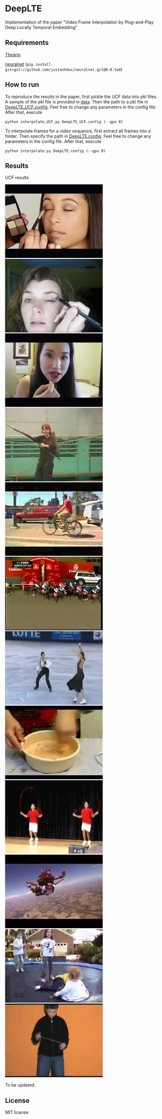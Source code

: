# DeepLTE
Implementation of the paper "Video Frame Interpolation by Plug-and-Play Deep Locally Temporal Embedding"

## Requirements

[Theano](http://deeplearning.net/software/theano/)

[neuralnet](https://github.com/justanhduc/neuralnet/tree/0.0.5a0) (```pip install git+git://github.com/justanhduc/neuralnet.git@0.0.5a0```)

## How to run

To reproduce the results in the paper, first pickle the UCF data into pkl files. A sample of the pkl file is provided in [data](https://github.com/justanhduc/DeepLTE/blob/master/data). Then the path to a pkl file in [DeepLTE_UCF.config](https://github.com/justanhduc/DeepLTE/blob/master/DeepLTE_UCF.config). Feel free to change any parameters in the config file. After that, execute

```
python interpolate_UCF.py DeepLTE_UCF.config (--gpu 0)
```

To interpolate frames for a video sequence, first extract all frames into a folder. Then specify the path in [DeepLTE.config](https://github.com/justanhduc/DeepLTE/blob/master/DeepLTE.config). Feel free to change any parameters in the config file. After that, execute

```
python interpolate.py DeepLTE.config (--gpu 0)
```

## Results

UCF results

![](https://github.com/justanhduc/DeepLTE/blob/master/results/21.gif)
![](https://github.com/justanhduc/DeepLTE/blob/master/results/31.gif)
![](https://github.com/justanhduc/DeepLTE/blob/master/results/71.gif)
![](https://github.com/justanhduc/DeepLTE/blob/master/results/81.gif)
![](https://github.com/justanhduc/DeepLTE/blob/master/results/421.gif)
![](https://github.com/justanhduc/DeepLTE/blob/master/results/1521.gif)
![](https://github.com/justanhduc/DeepLTE/blob/master/results/1641.gif)
![](https://github.com/justanhduc/DeepLTE/blob/master/results/2021.gif)
![](https://github.com/justanhduc/DeepLTE/blob/master/results/1821.gif)
![](https://github.com/justanhduc/DeepLTE/blob/master/results/3091.gif)
![](https://github.com/justanhduc/DeepLTE/blob/master/results/3511.gif)
![](https://github.com/justanhduc/DeepLTE/blob/master/results/3761.gif)

To be updated.

## License

MIT license
